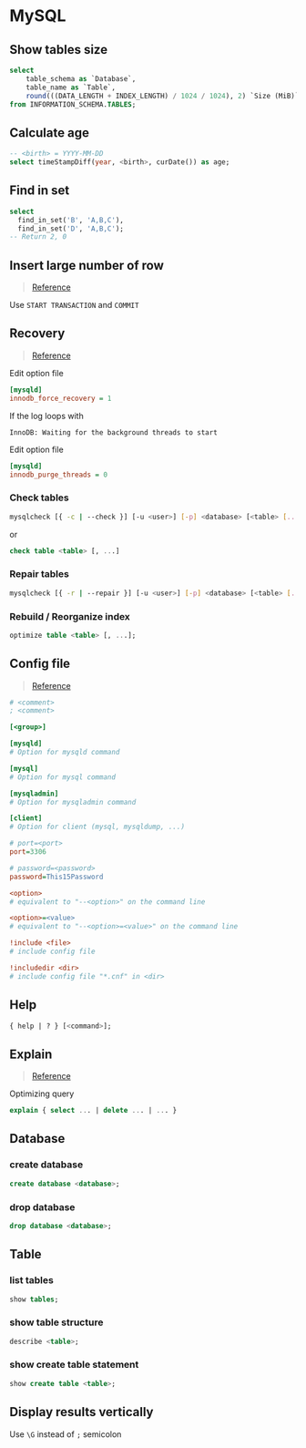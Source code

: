 # MySQL

## Show tables size

```sql
select 
    table_schema as `Database`, 
    table_name as `Table`, 
    round(((DATA_LENGTH + INDEX_LENGTH) / 1024 / 1024), 2) `Size (MiB)` 
from INFORMATION_SCHEMA.TABLES;
```

## Calculate age

```sql
-- <birth> = YYYY-MM-DD
select timeStampDiff(year, <birth>, curDate()) as age;
```

## Find in set

```sql
select 
  find_in_set('B', 'A,B,C'), 
  find_in_set('D', 'A,B,C'); 
-- Return 2, 0
```

## Insert large number of row

> [Reference](https://dev.mysql.com/doc/refman/5.6/en/optimizing-innodb-transaction-management.html)

Use `START TRANSACTION` and `COMMIT`

## Recovery

> [Reference](https://dev.mysql.com/doc/refman/5.5/en/forcing-innodb-recovery.html)

Edit option file

```ini
[mysqld]
innodb_force_recovery = 1
```

If the log loops with

```log
InnoDB: Waiting for the background threads to start
```

Edit option file

```ini
[mysqld]
innodb_purge_threads = 0
```

### Check tables

```bash
mysqlcheck [{ -c | --check }] [-u <user>] [-p] <database> [<table> [...]]
```

or

```sql
check table <table> [, ...]
```

### Repair tables

```bash
mysqlcheck [{ -r | --repair }] [-u <user>] [-p] <database> [<table> [...]]
```

### Rebuild / Reorganize index

```sql
optimize table <table> [, ...];
```

## Config file

> [Reference](https://dev.mysql.com/doc/refman/8.0/en/option-files.html)

```ini title="/etc/my.cnf"
# <comment>
; <comment>

[<group>]

[mysqld]
# Option for mysqld command

[mysql]
# Option for mysql command

[mysqladmin]
# Option for mysqladmin command

[client]
# Option for client (mysql, mysqldump, ...)

# port=<port>
port=3306

# password=<password>
password=This15Password

<option>
# equivalent to "--<option>" on the command line

<option>=<value>
# equivalent to "--<option>=<value>" on the command line

!include <file>
# include config file

!includedir <dir>
# include config file "*.cnf" in <dir>
```

## Help

```sql
{ help | ? } [<command>];
```

## Explain

> [Reference](https://www.sitepoint.com/mysql-performance-indexes-explain/)

Optimizing query

```sql
explain { select ... | delete ... | ... }
```

## Database

### create database

```sql
create database <database>;
```

### drop database

```sql
drop database <database>;
```

## Table

### list tables

```sql
show tables;
```

### show table structure

```sql
describe <table>;
```

### show create table statement

```sql
show create table <table>;
```

## Display results vertically

Use `\G` instead of `;` semicolon
